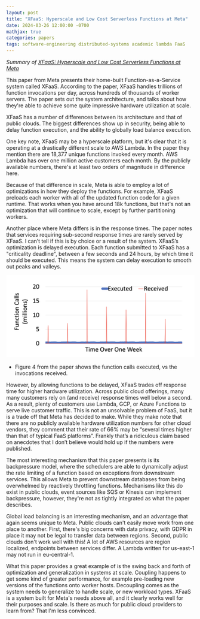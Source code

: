 ```yaml
---
layout: post
title: "XFaaS: Hyperscale and Low Cost Serverless Functions at Meta"
date: 2024-03-26 12:00:00 -0700
mathjax: true
categories: papers
tags: software-engineering distributed-systems academic lambda FaaS
---
```


_Summary of [XFaaS: Hyperscale and Low Cost Serverless Functions at Meta](https://www.micahlerner.com/assets/papers/xfaas.pdf)_

This paper from Meta presents their home-built Function-as-a-Service system called XFaaS. According to the paper, XFaaS handles trillions of function invocations per day, across hundreds of thousands of worker servers. The paper sets out the system architecture, and talks about how they're able to achieve some quite impressive hardware utilization at scale.

<!--more-->

XFaaS has a number of differences between its architecture and that of public clouds. The biggest differences show up in security,  being able to delay function execution, and the ability to globally load balance execution.

One key note, XFaaS may be a hyperscale platform, but it's clear that it is operating at a drastically different scale to AWS Lambda. In the paper they mention there are 18,377 unique functions invoked every month. AWS Lambda has over one million active customers each month. By the publicly available numbers, there's at least two orders of magnitude in difference here.

Because of that difference in scale, Meta is able to employ a lot of optimizations in how they deploy the functions. For example, XFaaS preloads each worker with all of the updated function code for a given runtime. That works when you have around 18k functions, but that's not an optimization that will continue to scale, except by further partitioning workers.

Another place where Meta differs is in the response times. The paper notes that services requiring sub-second response times are rarely served by XFaaS. I can’t tell if this is by choice or a result of the system. XFaaS’s optimization is delayed execution. Each function submitted to XFaaS has a "criticality deadline", between a few seconds and 24 hours, by which time it should be executed. This means the system can delay execution to smooth out peaks and valleys.


![A graph showing the number of function invocations vs function calls executed over a week. THe function calls executed are very flat, around 1 million, while the invoke requests spike up drastically to anywhere from 5 - 20 million exactly once a day.](/assets/2024/03/XfaaSFunctionInvokes.png)

* Figure 4 from the paper shows the function calls executed, vs the invocations received.


However, by allowing functions to be delayed, XFaaS trades off response time for higher hardware utilization. Across public cloud offerings, many many customers rely on (and receive) response times well below a second. As a result, plenty of customers use Lambda, GCP, or Azure Functions to serve live customer traffic. This is not an unsolvable problem of FaaS, but it is a trade off that Meta has decided to make. While they make note that there are no publicly available hardware utilization numbers for other cloud vendors, they comment that their rate of 66% may be “several times higher than that of typical FaaS platforms”. Frankly that’s a ridiculous claim based on anecdotes that I don’t believe would hold up if the numbers were published.

The most interesting mechanism that this paper presents is its backpressure model, where the schedulers are able to dynamically adjust the rate limiting of a function based on exceptions from downstream services. This allows Meta to prevent downstream databases from being overwhelmed by reactively throttling functions. Mechanisms like this do exist in public clouds, event sources like SQS or Kinesis can implement backpressure, however, they're not as tightly integrated as what the paper describes.

Global load balancing is an interesting mechanism, and an advantage that again seems unique to Meta. Public clouds can't easily move work from one place to another. First, there's big concerns with data privacy, with GDPR in place it may not be legal to transfer data between regions. Second, public clouds don't work well with this! A lot of AWS resources are region localized, endpoints between services differ. A Lambda written for us-east-1 may not run in eu-central-1.

What this paper provides a great example of is the swing back and forth of optimization and generalization in systems at scale. Coupling happens to get some kind of greater performance, for example pre-loading new versions of the functions onto worker hosts. Decoupling comes as the system needs to generalize to handle scale, or new workload types. XFaaS is a system built for Meta's needs above all, and it clearly works well for their purposes and scale. Is there as much for public cloud providers to learn from? That I'm less convinced.
